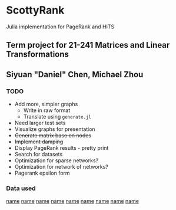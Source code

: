 # ScottyRank

Julia implementation for PageRank and HITS

## Term project for 21-241 Matrices and Linear Transformations

## Siyuan "Daniel" Chen, Michael Zhou

### TODO

- Add more, simpler graphs
  - Write in raw format
  - Translate using `generate.jl`
- Need larger test sets
- Visualize graphs for presentation
- ~~Generate matrix base on nodes~~
- ~~Implement damping~~
- Display PageRank results - pretty print
- Search for datasets
- Optimization for sparse networks?
- Optimization for network of networks?
- Pagerank epsilon form

### Data used

[name](https://snap.stanford.edu/data/soc-Epinions1.html)
[name](https://snap.stanford.edu/data/soc-Slashdot0811.html)
[name](https://snap.stanford.edu/data/wiki-Vote.html)
[name](https://snap.stanford.edu/data/email-EuAll.html)
[name](https://snap.stanford.edu/data/wiki-Talk.html)
[name](https://snap.stanford.edu/data/web-Google.html)
[name](https://snap.stanford.edu/data/p2p-Gnutella04.html)
[name](https://snap.stanford.edu/data/p2p-Gnutella06.html)
[name](https://snap.stanford.edu/data/p2p-Gnutella09.html)
